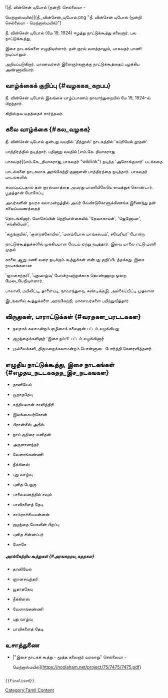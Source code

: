 ![நீ. வின்சென் டிபோல் (நன்றி: செல்லையா -
மெற்றாஸ்மயில்)](நீ._வின்சென்_டிபோல்.png "நீ. வின்சென் டிபோல் (நன்றி: செல்லையா - மெற்றாஸ்மயில்)")
நீ. வின்சென் டிபோல் (மே 19, 1924) ஈழத்து நாட்டுக்கூத்து கலைஞர். பல நாட்டுக்கூத்து,
இசை நாடகங்களை எழுதியுள்ளார். தன் குரல் வளத்தாலும், பாகவதர் பாணி நடிப்பாலும்
அறியப்படுகிறார். மாணவர்கள் இளைஞர்களுக்கு நாட்டுக்கூத்தைப் பழக்கிய அண்ணாவியார்.

## வாழ்க்கைக் குறிப்பு {#வழககக_கறபப}

நீ. வின்சென் டிபோல் இலங்கை யாழ்ப்பாணம் நாவாந்துறையில் மே 19, 1924-ல் பிறந்தார்.
கிறிஸ்தவ மதத்தைச் சார்ந்தவர்.

## கலை வாழ்க்கை {#கல_வழகக}

நீ. வின்சென் டிபோல் ஒன்பது வயதில் \'தீத்தூஸ்\' நாடகத்தில் \'கப்ரியேல் தூதன்\'
பாத்திரத்தில் நடித்தார். பதினாறு வயதில் [எம்.கே. தியாகராஜ
பாகவதர்](எம்.கே._தியாகராஜ_பாகவதர் "wikilink") நடித்த \'அசோக்குமார்\' படக்கதை
பாடல்களை நாடகமாக அரங்கேற்றி குணாளன் பாத்திரத்தை நடித்தார். பாகவதர் பாடல்களில்
கவரப்பட்டதால் தன் குரல்வளத்தை அவரது பாணியிலேயெ வைத்துக் கொண்டார். பூதத்தான் யோசேப்பு
அவர்களின் நவரச கலாமன்றத்தில் அவர் வேண்டுகோளுக்கிணங்க இணைந்து தன் கலைப்பயணத்தைத்
தொடங்கினார். யோசேப்பின் நெறியாள்கையில் \'தேவசகாயன்\', \'ஜெனோவா\', \'சங்கிலியன்\',
\'கருங்குயில்\', \'குன்றக்கோயில்\', \'மனம்போல் மாங்கல்யம்\', சவேரியர்\' போன்ற
நாட்டுக்கூத்துக்களில் முக்கியமான வேடம் ஏற்று நடித்தார். இவை மாலை எட்டு மணி முதல்
காலை ஆறு மணி வரை நடிக்கும் கூத்துக்கள் என்பது குறிப்பிடத்தக்கது. இசை நாடகங்களான
\'ஞானசுந்தரி\', \'புதுவாழ்வு\' போன்றவற்றுக்காக தொண்ணூறு முறை மேடையேறியுள்ளார்.
பாலாலி, மயிலிட்டி, தாளையடி, நாவாந்துறை, சுண்டிக்குழி, அல்லைப்பிட்டி முதலான
இடங்களில் கூத்துக்களை அரங்கேற்றி, மாணவர்களை பயிற்றுவித்தார்.

## விருதுகள், பாராட்டுக்கள் {#வரதகள_பரடடககள}

-   நவரசக் கலாமன்றம் ஏழிசைக் கலைஞன் பட்டம் வழங்கியது
-   குழந்தைக்கவிஞர் \'இசை நம்பி\' பட்டம் வழங்கினார்
-   முல்லைக்கவி, திருமறைக்கலாமன்றம் பொன்னாடை போர்த்தி கெளரவித்தனர்.

## எழுதிய நாட்டுக்கூத்து, இசை நாடகங்கள் {#எழதய_நடடககதத_இச_நடகஙகள}

-   தானியேல்
-   யூதாததேயு
-   சத்தியவான் சாவித்திரி
-   இலங்கையர்கோன்
-   பிரான்சீஸ் அசீஸ்
-   நாய் குதிரை மனிதன்
-   அருளானந்தர்
-   வேளாங்கண்ணி
-   நீக்கிளஸ்
-   புது வாழ்வு
-   புனித பேதுரு
-   பாலைவனத்தில் சவுல்
-   பாவிகளைத் தேடி
-   சாம்ராச்சியமன்னன்
-   குழந்தை யேசுவின் பிறப்பு
-   புனித சின்னப்பர்
-   மோசே

##### அரங்கேற்றிய கூத்துகள் {#அரஙகறறய_கததகள}

-   தானியேல்
-   ஞானசவுந்தரி
-   யூதாததேயு
-   நீக்கிளஸ்
-   வேளாங்கண்ணி
-   புது வாழ்வு
-   பாவிகளைத் தேடி

## உசாத்துணை

-   [\"இசை நாடகக் கூத்து - மூத்த கலைஞர் வரலாறு\" செல்லையா -
    மெற்றாஸ்மயில்](https://noolaham.net/project/75/7475/7475.pdf)

```{=mediawiki}
{{Finalised}}
```
[Category:Tamil Content](Category:Tamil_Content "wikilink")
